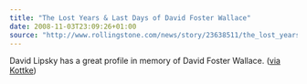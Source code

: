 ```yaml
---
title: "The Lost Years & Last Days of David Foster Wallace"
date: 2008-11-03T23:09:26+01:00
source: "http://www.rollingstone.com/news/story/23638511/the_lost_yearschyrp2rc3_last_days_of_david_foster_wallace"
---
```


David Lipsky has a great profile in memory of David Foster Wallace. ([via Kottke](http://www.kottke.org/08/10/the-lost-years-and-last-days-of-david-foster-wallace))
